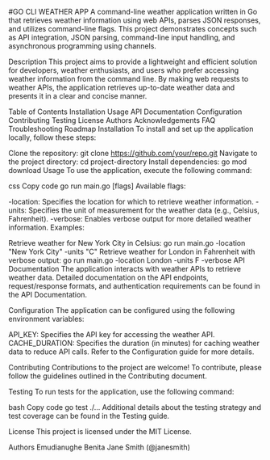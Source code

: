 #GO CLI WEATHER APP
A command-line weather application written in Go that retrieves weather information using web APIs, parses JSON responses, and utilizes command-line flags. This project demonstrates concepts such as API integration, JSON parsing, command-line input handling, and asynchronous programming using channels.

Description
This project aims to provide a lightweight and efficient solution for developers, weather enthusiasts, and users who prefer accessing weather information from the command line. By making web requests to weather APIs, the application retrieves up-to-date weather data and presents it in a clear and concise manner.

Table of Contents
Installation
Usage
API Documentation
Configuration
Contributing
Testing
License
Authors
Acknowledgements
FAQ
Troubleshooting
Roadmap
Installation
To install and set up the application locally, follow these steps:

Clone the repository: git clone https://github.com/your/repo.git
Navigate to the project directory: cd project-directory
Install dependencies: go mod download
Usage
To use the application, execute the following command:

css
Copy code
go run main.go [flags]
Available flags:

-location: Specifies the location for which to retrieve weather information.
-units: Specifies the unit of measurement for the weather data (e.g., Celsius, Fahrenheit).
-verbose: Enables verbose output for more detailed weather information.
Examples:

Retrieve weather for New York City in Celsius: go run main.go -location "New York City" -units "C"
Retrieve weather for London in Fahrenheit with verbose output: go run main.go -location London -units F -verbose
API Documentation
The application interacts with weather APIs to retrieve weather data. Detailed documentation on the API endpoints, request/response formats, and authentication requirements can be found in the API Documentation.

Configuration
The application can be configured using the following environment variables:

API_KEY: Specifies the API key for accessing the weather API.
CACHE_DURATION: Specifies the duration (in minutes) for caching weather data to reduce API calls.
Refer to the Configuration guide for more details.

Contributing
Contributions to the project are welcome! To contribute, please follow the guidelines outlined in the Contributing document.

Testing
To run tests for the application, use the following command:

bash
Copy code
go test ./...
Additional details about the testing strategy and test coverage can be found in the Testing guide.

License
This project is licensed under the MIT License.

Authors
Emudianughe Benita
Jane Smith (@janesmith)
